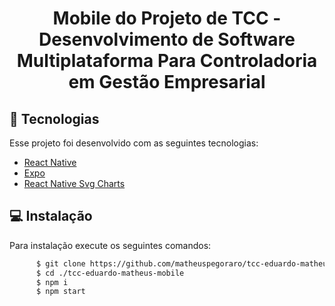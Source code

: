 <h1 align="center">
    Mobile do Projeto de TCC - Desenvolvimento de Software Multiplataforma Para Controladoria em Gestão Empresarial
</h1>

## :rocket: Tecnologias

Esse projeto foi desenvolvido com as seguintes tecnologias:

- [React Native](https://reactnative.dev/)
- [Expo](https://expo.io/)
- [React Native Svg Charts](https://github.com/JesperLekland/react-native-svg-charts)

## 💻 Instalação

Para instalação execute os seguintes comandos:
```bash
      $ git clone https://github.com/matheuspegoraro/tcc-eduardo-matheus-backend.git
      $ cd ./tcc-eduardo-matheus-mobile
      $ npm i
      $ npm start
```

